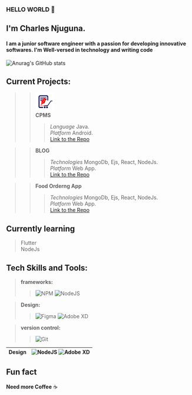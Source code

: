 ### HELLO WORLD 👋

## I'm Charles Njuguna.
#### I am a junior software engineer with a passion for developing innovative softwares. I'm Well-versed in technology and writing code


![Anurag's GitHub stats](https://github-readme-stats.vercel.app/api?username=charlesncn&count_private=true&show_icons=true&theme=react)

## <span style="color: &#56BCD9">Current Projects: </span>
>> <img src="https://github.com/charlesncn/CPMS/blob/main/app/src/main/res/mipmap-xxhdpi/pj_icon.png" width="50" height="50">\
>> **CPMS**
>>> *Language* Java.\
>>> *Platform* Android.\
>>> [Link to the Repo](https://github.com/charlesncn/CPMS)

>> **BLOG**
>>> *Technologies* MongoDb, Ejs, React, NodeJs.\
>>> *Platform* Web App.\
>>> [Link to the Repo](https://github.com/charlesncn/Mern_Blog)

>> **Food Orderng App**
>>> *Technologies* MongoDb, Ejs, React, NodeJs.\
>>> *Platform* Web App.\
>>> [Link to the Repo](https://github.com/charlesncn/food_ordering_mern)

## Currently learning
> Flutter\
> NodeJs

## Tech Skills and Tools:
> **frameworks:**
>> ![NPM](https://img.shields.io/badge/NPM-%23000000.svg?style=for-the-badge&logo=npm&logoColor=white)
>> ![NodeJS](https://img.shields.io/badge/node.js-6DA55F?style=for-the-badge&logo=node.js&logoColor=white)

> **Design:**
>> ![Figma](https://img.shields.io/badge/figma-%23F24E1E.svg?style=for-the-badge&logo=figma&logoColor=white)
>> ![Adobe XD](https://img.shields.io/badge/Adobe%20XD-470137?style=for-the-badge&logo=Adobe%20XD&logoColor=#FF61F6)

> **version control:**
>> ![Git](https://img.shields.io/badge/git-%23F05033.svg?style=for-the-badge&logo=git&logoColor=white)



Design | ![NodeJS](https://img.shields.io/badge/node.js-6DA55F?style=for-the-badge&logo=node.js&logoColor=white)  ![Adobe XD](https://img.shields.io/badge/Adobe%20XD-470137?style=for-the-badge&logo=Adobe%20XD&logoColor=#FF61F6)
------------- | -------------


## Fun fact
**Need more Coffee** ☕



